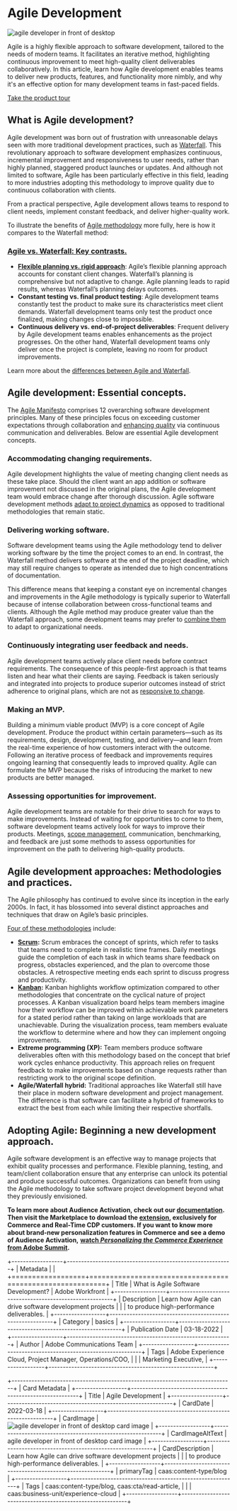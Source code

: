 # Agile Development

![agile developer in front of desktop][image0]

Agile is a highly flexible approach to software development, tailored to the needs of modern teams. It facilitates an iterative method, highlighting continuous improvement to meet high-quality client deliverables collaboratively. In this article, learn how Agile development enables teams to deliver new products, features, and functionality more nimbly, and why it's an effective option for many development teams in fast-paced fields.

[Take the product tour](https://www.workfront.com/tours/workfront)

## What is Agile development?

Agile development was born out of frustration with unreasonable delays seen with more traditional development practices, such as [Waterfall](https://www.workfront.com/project-management/methodologies/waterfall). This revolutionary approach to software development emphasizes continuous, incremental improvement and responsiveness to user needs, rather than highly planned, staggered product launches or updates. And although not limited to software, Agile has been particularly effective in this field, leading to more industries adopting this methodology to improve quality due to continuous collaboration with clients.

From a practical perspective, Agile development allows teams to respond to client needs, implement constant feedback, and deliver higher-quality work.

To illustrate the benefits of [Agile methodology](https://marketo.com/project-management/methodologies/agile) more fully, here is how it compares to the Waterfall method:

### [Agile vs. Waterfall: Key contrasts.](https://www.workfront.com/project-management/methodologies/agile/agile-vs-waterfall)

- **[Flexible planning vs. rigid approach](https://www.workfront.com/project-management/methodologies/agile/agile-vs-waterfall)**: Agile’s flexible planning approach accounts for constant client changes. Waterfall’s planning is comprehensive but not adaptive to change. Agile planning leads to rapid results, whereas Waterfall’s planning delays outcomes.
- **Constant testing vs. final product testing**: Agile development teams constantly test the product to make sure its characteristics meet client demands. Waterfall development teams only test the product once finalized, making changes close to impossible.
- **Continuous delivery vs. end-of-project deliverables**: Frequent delivery by Agile development teams enables enhancements as the project progresses. On the other hand, Waterfall development teams only deliver once the project is complete, leaving no room for product improvements.

Learn more about the [differences between Agile and Waterfall](https://www.workfront.com/project-management/methodologies/agile/agile-vs-waterfall).

## Agile development: Essential concepts.

The [Agile Manifesto](https://www.workfront.com/project-management/methodologies/agile/agile-manifesto) comprises 12 overarching software development principles. Many of these principles focus on exceeding customer expectations through collaboration and [enhancing quality](https://www.workfront.com/project-management/knowledge-areas/quality-management) via continuous communication and deliverables. Below are essential Agile development concepts.

### Accommodating changing requirements.

Agile development highlights the value of meeting changing client needs as these take place. Should the client want an app addition or software improvement not discussed in the original plans, the Agile development team would embrace change after thorough discussion. Agile software development methods [adapt to project dynamics](https://www.workfront.com/resources/unlock-the-promise-of-agile-in-the-enterprise) as opposed to traditional methodologies that remain static.

### Delivering working software.

Software development teams using the Agile methodology tend to deliver working software by the time the project comes to an end. In contrast, the Waterfall method delivers software at the end of the project deadline, which may still require changes to operate as intended due to high concentrations of documentation.

This difference means that keeping a constant eye on incremental changes and improvements in the Agile methodology is typically superior to Waterfall because of intense collaboration between cross-functional teams and clients. Although the Agile method may produce greater value than the Waterfall approach, some development teams may prefer to [combine them](https://www.workfront.com/resources/solve-the-pain-of-mixing-agile-and-waterfall) to adapt to organizational needs.

### Continuously integrating user feedback and needs.

Agile development teams actively place client needs before contract requirements. The consequence of this people-first approach is that teams listen and hear what their clients are saying. Feedback is taken seriously and integrated into projects to produce superior outcomes instead of strict adherence to original plans, which are not as [responsive to change](https://www.workfront.com/resources/20-experts-share-secrets-for-balancing-agile-and-waterfall).

### Making an MVP.

Building a minimum viable product (MVP) is a core concept of Agile development. Produce the product within certain parameters—such as its requirements, design, development, testing, and delivery—and learn from the real-time experience of how customers interact with the outcome. Following an iterative process of feedback and improvements requires ongoing learning that consequently leads to improved quality. Agile can formulate the MVP because the risks of introducing the market to new products are better managed.

### Assessing opportunities for improvement.

Agile development teams are notable for their drive to search for ways to make improvements. Instead of waiting for opportunities to come to them, software development teams actively look for ways to improve their products. Meetings, [scope management](https://marketo.com/project-management/knowledge-areas/scope-management), communication, benchmarking, and feedback are just some methods to assess opportunities for improvement on the path to delivering high-quality products.

## Agile development approaches: Methodologies and practices.

The Agile philosophy has continued to evolve since its inception in the early 2000s. In fact, it has blossomed into several distinct approaches and techniques that draw on Agile’s basic principles.

[Four of these methodologies](https://www.workfront.com/project-management/methodologies) include:

- **[Scrum](https://www.workfront.com/project-management/methodologies/scrum):** Scrum embraces the concept of sprints, which refer to tasks that teams need to complete in realistic time frames. Daily meetings guide the completion of each task in which teams share feedback on progress, obstacles experienced, and the plan to overcome those obstacles. A retrospective meeting ends each sprint to discuss progress and productivity.
- **[Kanban](https://www.workfront.com/project-management/methodologies/kanban):** Kanban highlights workflow optimization compared to other methodologies that concentrate on the cyclical nature of project processes. A Kanban visualization board helps team members imagine how their workflow can be improved within achievable work parameters for a stated period rather than taking on large workloads that are unachievable. During the visualization process, team members evaluate the workflow to determine where and how they can implement ongoing improvements.
- **Extreme programming (XP):** Team members produce software deliverables often with this methodology based on the concept that brief work cycles enhance productivity. This approach relies on frequent feedback to make improvements based on change requests rather than restricting work to the original scope definition.
- **Agile/Waterfall hybrid:** Traditional approaches like Waterfall still have their place in modern software development and project management. The difference is that software can facilitate a hybrid of frameworks to extract the best from each while limiting their respective shortfalls.

## Adopting Agile: Beginning a new development approach.

Agile software development is an effective way to manage projects that exhibit quality processes and performance. Flexible planning, testing, and team/client collaboration ensure that any enterprise can unlock its potential and produce successful outcomes. Organizations can benefit from using the Agile methodology to take software project development beyond what they previously envisioned.

**To learn more about Audience Activation, check out our [documentation](https://experienceleague.adobe.com/docs/commerce-admin/customers/customers-menu/audience-activation.html?lang=en). Then visit the Marketplace to download the [extension](https://marketplace.magento.com/magento-audiences.html), exclusively for Commerce and Real-Time CDP customers. If you want to know more about brand-new personalization features in Commerce and see a demo of Audience Activation,** [**watch _Personalizing the Commerce Experience_ from Adobe Summit**](https://business.adobe.com/summit/2023/sessions/personalizing-the-commerce-experience-s508.html)**.**

+------------------+----------------------------------------------------------+
| Metadata         |                                                          |
+==================+==========================================================+
| Title            | What is Agile Software Development? \| Adobe Workfront   |
+------------------+----------------------------------------------------------+
| Description      | Learn how Agile can drive software development projects  |
|                  | to produce high-performance deliverables.                |
+------------------+----------------------------------------------------------+
| Category         | basics                                                   |
+------------------+----------------------------------------------------------+
| Publication Date | 03-18-2022                                               |
+------------------+----------------------------------------------------------+
| Author           | Adobe Communications Team                                |
+------------------+----------------------------------------------------------+
| Tags             | Adobe Experience Cloud, Project Manager, Operations/COO, |
|                  | Marketing Executive,                                     |
+------------------+----------------------------------------------------------+

+------------------------------------------------------------------------------+
| Card Metadata                                                                |
+------------------+-----------------------------------------------------------+
| Title            | Agile Development                                         |
+------------------+-----------------------------------------------------------+
| CardDate         | 2022-03-18                                                |
+------------------+-----------------------------------------------------------+
| CardImage        | ![agile developer in front of desktop card image][image0] |
+------------------+-----------------------------------------------------------+
| CardImageAltText | agile developer in front of desktop card image            |
+------------------+-----------------------------------------------------------+
| CardDescription  | Learn how Agile can drive software development projects   |
|                  | to produce high-performance deliverables.                 |
+------------------+-----------------------------------------------------------+
| primaryTag       | caas:content-type/blog                                    |
+------------------+-----------------------------------------------------------+
| Tags             | caas:content-type/blog, caas:cta/read-article,            |
|                  | caas:business-unit/experience-cloud                       |
+------------------+-----------------------------------------------------------+

[image0]: https://main--bacom-blog--adobecom.hlx.page/media_13e7062e80919a8e8b3d369f7fefb30dfe8278126.jpeg#width=626&height=351
